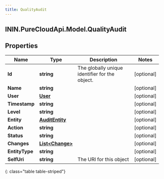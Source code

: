 ```yaml
---
title: QualityAudit
---
```

## ININ.PureCloudApi.Model.QualityAudit

## Properties

|Name | Type | Description | Notes|
|------------ | ------------- | ------------- | -------------|
| **Id** | **string** | The globally unique identifier for the object. | [optional] |
| **Name** | **string** |  | [optional] |
| **User** | [**User**](User.html) |  | [optional] |
| **Timestamp** | **string** |  | [optional] |
| **Level** | **string** |  | [optional] |
| **Entity** | [**AuditEntity**](AuditEntity.html) |  | [optional] |
| **Action** | **string** |  | [optional] |
| **Status** | **string** |  | [optional] |
| **Changes** | [**List&lt;Change&gt;**](Change.html) |  | [optional] |
| **EntityType** | **string** |  | [optional] |
| **SelfUri** | **string** | The URI for this object | [optional] |
{: class="table table-striped"}


